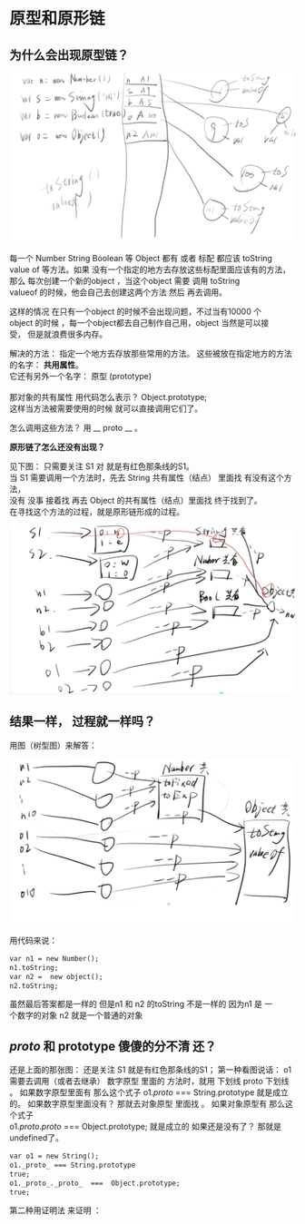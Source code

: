 
# 原型和原形链 
## 为什么会出现原型链？

![blog](protptype1.jpg)


每一个 Number String Boolean 等 Object 都有 或者 标配 都应该 toString <br>value of 等方法。如果 没有一个指定的地方去存放这些标配里面应该有的方法，那么 每次创建一个新的object ，当这个object 需要 调用 toString <br>valueof 的时候，他会自己去创建这两个方法 然后 再去调用。 <br>

这样的情况 在只有一个object 的时候不会出现问题，不过当有10000 个<br>object 的时候 ，每一个object都去自己制作自己用，object 当然是可以接<br>受， 但是就浪费很多内存。<br>

解决的方法： 指定一个地方去存放那些常用的方法。 这些被放在指定地方的方法的名字： **共用属性**。<br>
它还有另外一个名字： 原型 (prototype)<br>   
那对象的共有属性 用代码怎么表示？ Object.prototype;<br>
这样当方法被需要使用的时候 就可以直接调用它们了。<br>  

怎么调用这些方法？ 用 __ proto __  。<br>

**原形链了怎么还没有出现？**<br>

见下图：
只需要关注 S1    对  就是有红色那条线的S1。 <br>
当 S1 需要调用一个方法时，先去 String 共有属性（结点） 里面找 有没有这个方法，<br>没有 没事 接着找  再去 Object 的共有属性（结点）里面找  终于找到了。 <br>
在寻找这个方法的过程，就是原形链形成的过程。 <br>

![blog](prototype3.jpg)




## 结果一样， 过程就一样吗？ 
用图（树型图）来解答：<br>

![blog](prototype2.jpg)

用代码来说：<br>

```
var n1 = new Number();
n1.toString;
var n2 =  new object();
n2.toString;

```

虽然最后答案都是一样的 但是n1 和 n2 的toString 不是一样的 因为n1 是 一<br>个数字的对象 n2 就是一个普通的对象 <br>


##  _proto_  和 prototype   傻傻的分不清 还？
还是上面的那张图：
还是关注 S1  就是有红色那条线的S1；
第一种看图说话： 
o1 需要去调用（或者去继承） 数字原型 里面的 方法时，就用 下划线 proto 下划线 。 
如果数字原型里面有 那么这个式子  o1._proto_ === String.prototype 就是成立的。
如果数字原型里面没有？ 那就去对象原型 里面找 。
如果对象原型有  那么这个式子  
o1._proto_._proto_  ===  Object.prototype; 就是成立的 
如果还是没有了？ 
那就是undefined了。
```
var o1 = new String();
o1._proto_ === String.prototype 
true;
o1._proto_._proto_  ===  Object.prototype;
true;

```

第二种用证明法 来证明 ：
